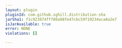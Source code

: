 ```yaml
---
layout: plugin
pluginId: com.github.sghill.distribution-sha
jarSha1: f1c923874fff80a98fe47cbc59f19234aca8a2e7
isJarAvailable: true
error: NONE
violations: []

---
```

